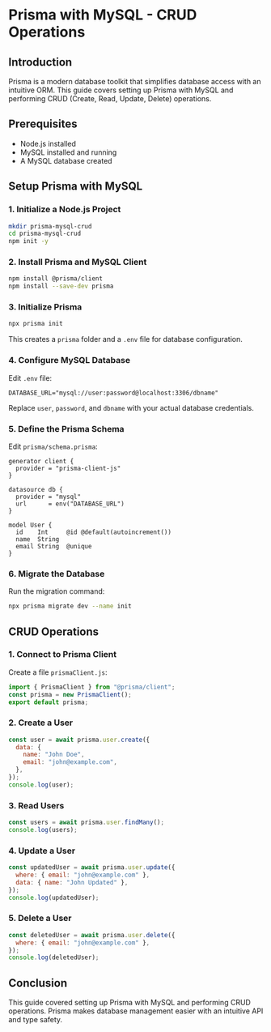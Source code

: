 # Prisma with MySQL - CRUD Operations

## Introduction
Prisma is a modern database toolkit that simplifies database access with an intuitive ORM. This guide covers setting up Prisma with MySQL and performing CRUD (Create, Read, Update, Delete) operations.

## Prerequisites
- Node.js installed
- MySQL installed and running
- A MySQL database created

## Setup Prisma with MySQL

### 1. Initialize a Node.js Project
```sh
mkdir prisma-mysql-crud
cd prisma-mysql-crud
npm init -y
```

### 2. Install Prisma and MySQL Client
```sh
npm install @prisma/client
npm install --save-dev prisma
```

### 3. Initialize Prisma
```sh
npx prisma init
```
This creates a `prisma` folder and a `.env` file for database configuration.

### 4. Configure MySQL Database
Edit `.env` file:
```env
DATABASE_URL="mysql://user:password@localhost:3306/dbname"
```
Replace `user`, `password`, and `dbname` with your actual database credentials.

### 5. Define the Prisma Schema
Edit `prisma/schema.prisma`:
```prisma
generator client {
  provider = "prisma-client-js"
}

datasource db {
  provider = "mysql"
  url      = env("DATABASE_URL")
}

model User {
  id    Int     @id @default(autoincrement())
  name  String
  email String  @unique
}
```

### 6. Migrate the Database
Run the migration command:
```sh
npx prisma migrate dev --name init
```

## CRUD Operations

### 1. Connect to Prisma Client
Create a file `prismaClient.js`:
```javascript
import { PrismaClient } from "@prisma/client";
const prisma = new PrismaClient();
export default prisma;
```

### 2. Create a User
```javascript
const user = await prisma.user.create({
  data: {
    name: "John Doe",
    email: "john@example.com",
  },
});
console.log(user);
```

### 3. Read Users
```javascript
const users = await prisma.user.findMany();
console.log(users);
```

### 4. Update a User
```javascript
const updatedUser = await prisma.user.update({
  where: { email: "john@example.com" },
  data: { name: "John Updated" },
});
console.log(updatedUser);
```

### 5. Delete a User
```javascript
const deletedUser = await prisma.user.delete({
  where: { email: "john@example.com" },
});
console.log(deletedUser);
```

## Conclusion
This guide covered setting up Prisma with MySQL and performing CRUD operations. Prisma makes database management easier with an intuitive API and type safety.

